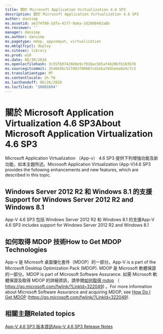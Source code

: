```yaml
---
title: 關於 Microsoft Application Virtualization 4.6 SP3
description: 關於 Microsoft Application Virtualization 4.6 SP3
author: dansimp
ms.assetid: a6374fb0-1dfa-41f7-9a6a-3d2688492a8b
ms.reviewer: ''
manager: dansimp
ms.author: dansimp
ms.pagetype: mdop, appcompat, virtualization
ms.mktglfcycl: deploy
ms.sitesec: library
ms.prod: w10
ms.date: 08/30/2016
ms.openlocfilehash: 3c55fb07426b9e9c7916ac585af4b20bfb103b78
ms.sourcegitcommit: 354664bc527d93f80687cd2eba70d1eea024c7c3
ms.translationtype: MT
ms.contentlocale: zh-TW
ms.lasthandoff: 06/26/2020
ms.locfileid: "10801694"
---
```

# <span data-ttu-id="1bbc5-103">關於 Microsoft Application Virtualization 4.6 SP3</span><span class="sxs-lookup"><span data-stu-id="1bbc5-103">About Microsoft Application Virtualization 4.6 SP3</span></span>


<span data-ttu-id="1bbc5-104">Microsoft Application Virtualization （App-v） 4.6 SP3 提供下列增強功能及新功能，如本主題所述。</span><span class="sxs-lookup"><span data-stu-id="1bbc5-104">Microsoft Application Virtualization (App-V)4.6 SP3 provides the following enhancements and new features, which are described in this topic.</span></span>

## <span data-ttu-id="1bbc5-105">Windows Server 2012 R2 和 Windows 8.1 的支援</span><span class="sxs-lookup"><span data-stu-id="1bbc5-105">Support for Windows Server 2012 R2 and Windows 8.1</span></span>


<span data-ttu-id="1bbc5-106">App-V 4.6 SP3 包括 Windows Server 2012 R2 和 Windows 8.1 的支援</span><span class="sxs-lookup"><span data-stu-id="1bbc5-106">App-V 4.6 SP3 includes support for Windows Server 2012 R2 and Windows 8.1</span></span>

## <span data-ttu-id="1bbc5-107">如何取得 MDOP 技術</span><span class="sxs-lookup"><span data-stu-id="1bbc5-107">How to Get MDOP Technologies</span></span>


<span data-ttu-id="1bbc5-108">App-v 是 Microsoft 桌面優化套件（MDOP）的一部分。</span><span class="sxs-lookup"><span data-stu-id="1bbc5-108">App-V is a part of the Microsoft Desktop Optimization Pack (MDOP).</span></span> <span data-ttu-id="1bbc5-109">MDOP 是 Microsoft 軟體保證的一部分。</span><span class="sxs-lookup"><span data-stu-id="1bbc5-109">MDOP is part of Microsoft Software Assurance.</span></span> <span data-ttu-id="1bbc5-110">如需 Microsoft 軟體保證及取得 MDOP 的詳細資訊，請參閱[如何取得 mdop](https://go.microsoft.com/fwlink/?LinkId=322049) （ https://go.microsoft.com/fwlink/?LinkId=322049) 。</span><span class="sxs-lookup"><span data-stu-id="1bbc5-110">For more information about Microsoft Software Assurance and acquiring MDOP, see [How Do I Get MDOP](https://go.microsoft.com/fwlink/?LinkId=322049) (https://go.microsoft.com/fwlink/?LinkId=322049).</span></span>

## <span data-ttu-id="1bbc5-111">相關主題</span><span class="sxs-lookup"><span data-stu-id="1bbc5-111">Related topics</span></span>


[<span data-ttu-id="1bbc5-112">App-V 4.6 SP3 版本資訊</span><span class="sxs-lookup"><span data-stu-id="1bbc5-112">App-V 4.6 SP3 Release Notes</span></span>](app-v-46-sp3-release-notes.md)

 

 





